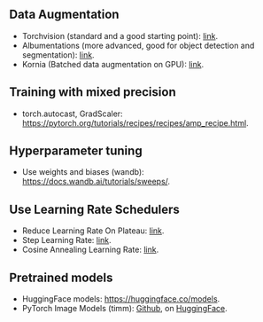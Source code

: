 ## Data Augmentation 

* Torchvision (standard and a good starting point): [link](https://pytorch.org/vision/stable/auto_examples/transforms/plot_transforms_getting_started.html#sphx-glr-auto-examples-transforms-plot-transforms-getting-started-py).
* Albumentations (more advanced, good for object detection and segmentation): [link](https://github.com/albumentations-team/albumentations).
* Kornia (Batched data augmentation on GPU): [link](https://github.com/kornia/kornia).

## Training with mixed precision

* torch.autocast, GradScaler: https://pytorch.org/tutorials/recipes/recipes/amp_recipe.html.

## Hyperparameter tuning

* Use weights and biases (wandb): https://docs.wandb.ai/tutorials/sweeps/.

## Use Learning Rate Schedulers

* Reduce Learning Rate On Plateau: [link](https://pytorch.org/docs/stable/generated/torch.optim.lr_scheduler.ReduceLROnPlateau.html).
* Step Learning Rate: [link](https://pytorch.org/docs/stable/generated/torch.optim.lr_scheduler.StepLR.html).
* Cosine Annealing Learning Rate: [link](https://pytorch.org/docs/stable/generated/torch.optim.lr_scheduler.CosineAnnealingLR.html).

## Pretrained models

* HuggingFace models: https://huggingface.co/models.
* PyTorch Image Models (timm): [Github](https://github.com/huggingface/pytorch-image-models), on [HuggingFace](https://huggingface.co/models?library=timm&sort=trending). 
